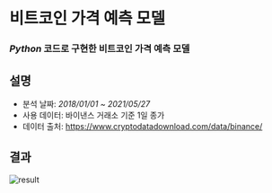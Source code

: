 # 비트코인 가격 예측 모델
### *Python* 코드로 구현한 **비트코인 가격 예측 모델**

## 설명
- 분석 날짜: *2018/01/01 ~ 2021/05/27*
- 사용 데이터: 바이낸스 거래소 기준 1일 종가
- 데이터 출처: https://www.cryptodatadownload.com/data/binance/

## 결과
![result](https://user-images.githubusercontent.com/87348583/131637134-c1ef3640-707f-4ea7-ad78-359f746e0230.png)
